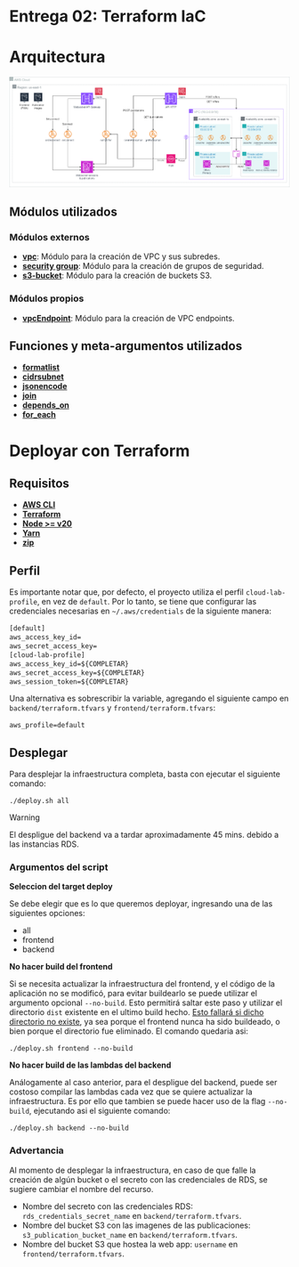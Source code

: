# Entrega 02: Terraform IaC
# Arquitectura

![image.png](images/Arquitectura.png)

## Módulos utilizados
### Módulos externos
- **[vpc](https://registry.terraform.io/modules/terraform-aws-modules/vpc/aws/latest)**:
  Módulo para la creación de VPC y sus subredes.
- **[security group](https://registry.terraform.io/modules/terraform-aws-modules/security-group/aws/latest)**:
  Módulo para la creación de grupos de seguridad.
- **[s3-bucket](https://registry.terraform.io/modules/terraform-aws-modules/s3-bucket/aws/latest)**:
  Módulo para la creación de buckets S3.

### Módulos propios
- **[vpcEndpoint](backend/iacModules/vpcEndpoint)**:
  Módulo para la creación de VPC endpoints.

## Funciones y meta-argumentos utilizados
- **[formatlist](https://developer.hashicorp.com/terraform/language/functions/formatlist)**
- **[cidrsubnet](https://developer.hashicorp.com/terraform/language/functions/cidrsubnet)**
- **[jsonencode](https://developer.hashicorp.com/terraform/language/functions/jsonencode)**
- **[join](https://developer.hashicorp.com/terraform/language/functions/join)**
- **[depends_on](https://developer.hashicorp.com/terraform/language/meta-arguments/depends_on)**
- **[for_each](https://developer.hashicorp.com/terraform/language/meta-arguments/for_each)**

# Deployar con Terraform
## Requisitos
- **[AWS CLI](https://docs.aws.amazon.com/cli/latest/userguide/getting-started-install.html)**
- **[Terraform](https://developer.hashicorp.com/terraform/install)**
- **[Node >= v20](https://nodejs.org/en/download/package-manager)**
- **[Yarn](https://classic.yarnpkg.com/lang/en/docs/install)**
- **[zip](https://www.tecmint.com/install-zip-and-unzip-in-linux/)**

## Perfil
Es importante notar que, por defecto, el proyecto  utiliza el perfil `cloud-lab-profile`, en vez de `default`. Por lo tanto, se tiene que configurar las credenciales necesarias en `~/.aws/credentials` de la siguiente manera:
```
[default]
aws_access_key_id=
aws_secret_access_key=
[cloud-lab-profile]
aws_access_key_id=${COMPLETAR}
aws_secret_access_key=${COMPLETAR}
aws_session_token=${COMPLETAR}
```

Una alternativa es sobrescribir la variable, agregando el siguiente campo en `backend/terraform.tfvars` y `frontend/terraform.tfvars`:
```
aws_profile=default
```

## Desplegar
Para desplejar la infraestructura completa, basta con ejecutar el siguiente comando:
```
./deploy.sh all
```

> [!WARNING]
> El despligue del backend va a tardar aproximadamente 45 mins. debido a las instancias RDS.

### Argumentos del script
**Seleccion del target deploy**

Se debe elegir que es lo que queremos deployar, ingresando una de las siguientes opciones:
- all
- frontend
- backend

**No hacer build del frontend**

Si se necesita actualizar la infraestructura del frontend, y el código de la aplicación no se modificó, para evitar buildearlo se puede utilizar el argumento opcional `--no-build`. Esto permitirá saltar este paso y utilizar el directorio `dist` existente en el ultimo build hecho. <u>Esto fallará si dicho directorio no existe</u>, ya sea porque el frontend nunca ha sido buildeado, o bien porque el directorio fue eliminado.
El comando quedaria asi:
```
./deploy.sh frontend --no-build
```

**No hacer build de las lambdas del backend**

Análogamente al caso anterior, para el despligue del backend, puede ser costoso compilar las lambdas cada vez que se quiere actualizar la infraestructura. Es por ello que tambien se puede hacer uso de la flag `--no-build`, ejecutando asi el siguiente comando:
```
./deploy.sh backend --no-build
```

### Advertancia
Al momento de desplegar la infraestructura, en caso de que falle la creación de algún bucket o el secreto con las credenciales de RDS, se sugiere cambiar el nombre del recurso. 
- Nombre del secreto con las credenciales RDS: `rds_credentials_secret_name` en `backend/terraform.tfvars`.
- Nombre del bucket S3 con las imagenes de las publicaciones: `s3_publication_bucket_name` en `backend/terraform.tfvars`.
- Nombre del bucket S3 que hostea la web app: `username` en `frontend/terraform.tfvars`.
